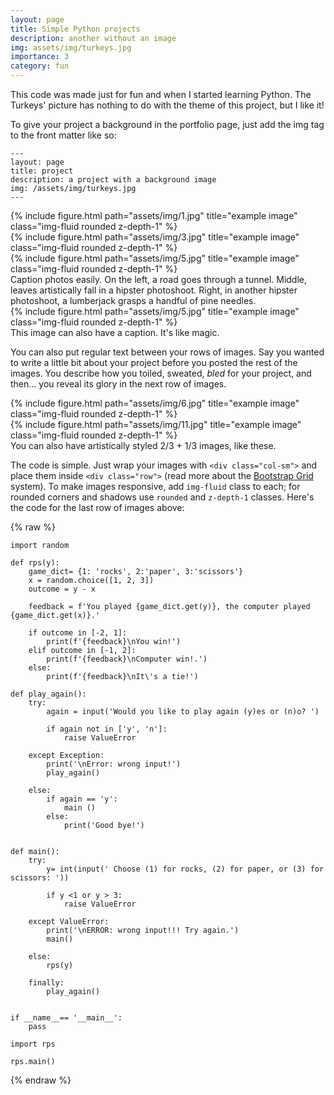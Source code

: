 ```yaml
---
layout: page
title: Simple Python projects
description: another without an image
img: assets/img/turkeys.jpg
importance: 3
category: fun
---
```


This code was made just for fun and when I started learning Python. The Turkeys' picture has nothing to do with the theme of this project, but I like it!

To give your project a background in the portfolio page, just add the img tag to the front matter like so:

    ---
    layout: page
    title: project
    description: a project with a background image
    img: /assets/img/turkeys.jpg
    ---

<div class="row">
    <div class="col-sm mt-3 mt-md-0">
        {% include figure.html path="assets/img/1.jpg" title="example image" class="img-fluid rounded z-depth-1" %}
    </div>
    <div class="col-sm mt-3 mt-md-0">
        {% include figure.html path="assets/img/3.jpg" title="example image" class="img-fluid rounded z-depth-1" %}
    </div>
    <div class="col-sm mt-3 mt-md-0">
        {% include figure.html path="assets/img/5.jpg" title="example image" class="img-fluid rounded z-depth-1" %}
    </div>
</div>
<div class="caption">
    Caption photos easily. On the left, a road goes through a tunnel. Middle, leaves artistically fall in a hipster photoshoot. Right, in another hipster photoshoot, a lumberjack grasps a handful of pine needles.
</div>
<div class="row">
    <div class="col-sm mt-3 mt-md-0">
        {% include figure.html path="assets/img/5.jpg" title="example image" class="img-fluid rounded z-depth-1" %}
    </div>
</div>
<div class="caption">
    This image can also have a caption. It's like magic.
</div>

You can also put regular text between your rows of images.
Say you wanted to write a little bit about your project before you posted the rest of the images.
You describe how you toiled, sweated, *bled* for your project, and then... you reveal its glory in the next row of images.


<div class="row justify-content-sm-center">
    <div class="col-sm-8 mt-3 mt-md-0">
        {% include figure.html path="assets/img/6.jpg" title="example image" class="img-fluid rounded z-depth-1" %}
    </div>
    <div class="col-sm-4 mt-3 mt-md-0">
        {% include figure.html path="assets/img/11.jpg" title="example image" class="img-fluid rounded z-depth-1" %}
    </div>
</div>
<div class="caption">
    You can also have artistically styled 2/3 + 1/3 images, like these.
</div>


The code is simple.
Just wrap your images with `<div class="col-sm">` and place them inside `<div class="row">` (read more about the <a href="https://getbootstrap.com/docs/4.4/layout/grid/">Bootstrap Grid</a> system).
To make images responsive, add `img-fluid` class to each; for rounded corners and shadows use `rounded` and `z-depth-1` classes.
Here's the code for the last row of images above:

{% raw %}
```
import random

def rps(y):
    game_dict= {1: 'rocks', 2:'paper', 3:'scissors'}
    x = random.choice([1, 2, 3])
    outcome = y - x

    feedback = f'You played {game_dict.get(y)}, the computer played {game_dict.get(x)}.'

    if outcome in [-2, 1]:
        print(f'{feedback}\nYou win!')
    elif outcome in [-1, 2]:
        print(f'{feedback}\nComputer win!.')
    else:
        print(f'{feedback}\nIt\'s a tie!')

def play_again():
    try:
        again = input('Would you like to play again (y)es or (n)o? ')

        if again not in ['y', 'n']:
            raise ValueError
    
    except Exception:
        print('\nError: wrong input!')
        play_again()

    else:
        if again == 'y':
            main ()
        else:
            print('Good bye!')


def main():
    try:
        y= int(input(' Choose (1) for rocks, (2) for paper, or (3) for scissors: '))

        if y <1 or y > 3:
            raise ValueError

    except ValueError:
        print('\nERROR: wrong input!!! Try again.')
        main()

    else:
        rps(y)

    finally:
        play_again()


if __name__== '__main__':
    pass

import rps

rps.main()
```
{% endraw %}
